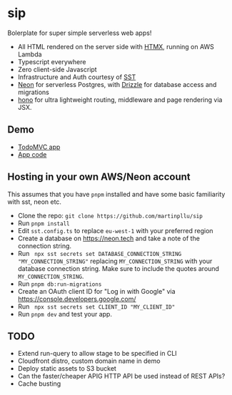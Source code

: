 # sip

Bolerplate for super simple serverless web apps!

- All HTML rendered on the server side with [HTMX](https://htmx.org), running on AWS Lambda
- Typescript everywhere
- Zero client-side Javascript
- Infrastructure and Auth courtesy of [SST](https://sst.dev)
- [Neon](https://neon.tech) for serverless Postgres, with [Drizzle](https://orm.drizzle.team) for database access and migrations
- [hono](https://hono.dev) for ultra lightweight routing, middleware and page rendering via JSX.

## Demo

- [TodoMVC app](https://nwcjwgqs3m.execute-api.eu-west-1.amazonaws.com/)
- [App code](https://github.com/martinpllu/sip/blob/master/src/app.tsx)

## Hosting in your own AWS/Neon account

This assumes that you have `pnpm` installed and have some basic familiarity with sst, neon etc.

- Clone the repo: `git clone https://github.com/martinpllu/sip`
- Run `pnpm install`
- Edit `sst.config.ts` to replace `eu-west-1` with your preferred region
- Create a database on https://neon.tech and take a note of the connection string.
- Run ` npx sst secrets set DATABASE_CONNECTION_STRING "MY_CONNECTION_STRING"` replacing `MY_CONNECTION_STRING` with your database connection string. Make sure to include the quotes around `MY_CONNECTION_STRING`.
- Run `pnpm db:run-migrations`
- Create an OAuth client ID for "Log in with Google" via https://console.developers.google.com/
- Run ` npx sst secrets set CLIENT_ID "MY_CLIENT_ID"`
- Run `pnpm dev` and test your app.

## TODO

- Extend run-query to allow stage to be specified in CLI
- Cloudfront distro, custom domain name in demo
- Deploy static assets to S3 bucket
- Can the faster/cheaper APIG HTTP API be used instead of REST APIs?
- Cache busting